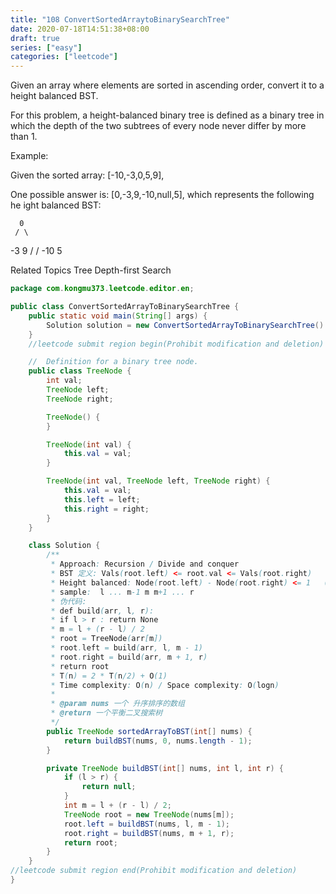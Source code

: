 ```yaml
---
title: "108 ConvertSortedArraytoBinarySearchTree"
date: 2020-07-18T14:51:38+08:00
draft: true
series: ["easy"]
categories: ["leetcode"]
---
```


Given an array where elements are sorted in ascending order, convert it to a height balanced BST. 

For this problem, a height-balanced binary tree is defined as a binary tree in which the depth of the two subtrees of every node never differ by more than 1.



Example:


Given the sorted array: [-10,-3,0,5,9],

One possible answer is: [0,-3,9,-10,null,5], which represents the following he
ight balanced BST:

      0
     / \
   -3   9
   /   /
 -10  5

 Related Topics Tree Depth-first Search

```java
package com.kongmu373.leetcode.editor.en;

public class ConvertSortedArrayToBinarySearchTree {
    public static void main(String[] args) {
        Solution solution = new ConvertSortedArrayToBinarySearchTree().new Solution();
    }
    //leetcode submit region begin(Prohibit modification and deletion)

    //  Definition for a binary tree node.
    public class TreeNode {
        int val;
        TreeNode left;
        TreeNode right;

        TreeNode() {
        }

        TreeNode(int val) {
            this.val = val;
        }

        TreeNode(int val, TreeNode left, TreeNode right) {
            this.val = val;
            this.left = left;
            this.right = right;
        }
    }

    class Solution {
        /**
         * Approach: Recursion / Divide and conquer
         * BST 定义: Vals(root.left) <= root.val <= Vals(root.right)
         * Height balanced: Node(root.left) - Node(root.right) <= 1   (左右子树的高度差不能超过1)
         * sample:  l ... m-1 m m+1 ... r
         * 伪代码:
         * def build(arr, l, r):
         * if l > r : return None
         * m = l + (r - l) / 2
         * root = TreeNode(arr[m])
         * root.left = build(arr, l, m - 1)
         * root.right = build(arr, m + 1, r)
         * return root
         * T(n) = 2 * T(n/2) + O(1)
         * Time complexity: O(n) / Space complexity: O(logn)
         *
         * @param nums 一个 升序排序的数组
         * @return 一个平衡二叉搜索树
         */
        public TreeNode sortedArrayToBST(int[] nums) {
            return buildBST(nums, 0, nums.length - 1);
        }

        private TreeNode buildBST(int[] nums, int l, int r) {
            if (l > r) {
                return null;
            }
            int m = l + (r - l) / 2;
            TreeNode root = new TreeNode(nums[m]);
            root.left = buildBST(nums, l, m - 1);
            root.right = buildBST(nums, m + 1, r);
            return root;
        }
    }
//leetcode submit region end(Prohibit modification and deletion)
}
```